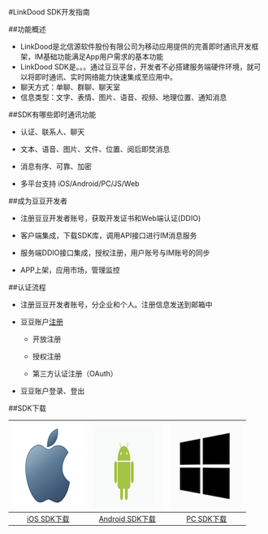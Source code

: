 #LinkDood SDK开发指南

##功能概述
* LinkDood是北信源软件股份有限公司为移动应用提供的完善即时通讯开发框架，IM基础功能满足App用户需求的基本功能
* LinkDood SDK是。。。通过豆豆平台，开发者不必搭建服务端硬件环境，就可以将即时通讯、实时网络能力快速集成至应用中。
* 聊天方式：单聊、群聊、聊天室
* 信息类型：文字、表情、图片、语音、视频、地理位置、通知消息

##SDK有哪些即时通讯功能

* 认证、联系人、聊天

* 文本、语音、图片、文件、位置、阅后即焚消息

*  消息有序、可靠、加密

* 多平台支持 iOS/Android/PC/JS/Web

##成为豆豆开发者

* 注册豆豆开发者账号，获取开发证书和Web端认证(DDIO)

* 客户端集成，下载SDK库，调用API接口进行IM消息服务

* 服务端DDIO接口集成，授权注册，用户账号与IM账号的同步

* APP上架，应用市场，管理监控



##认证流程

* 注册豆豆开发者账号，分企业和个人。注册信息发送到邮箱中

* 豆豆账户[注册](http://192.168.0.59:3801/server-linkdoodm/)

    * 开放注册

    * 授权注册

    * 第三方认证注册（OAuth）

* 豆豆账户登录、登出


##SDK下载

|  ![](images/ios_logo.png) |  ![](images/android_logo.png)|  ![](images/PC_logo.png) |
| :-----:  | :-----:| :-----: | 
|  [iOS SDK下载](http://blog.liandoudou.cn/doku.php?id=wiki:sdk)    |   [Android SDK下载](http://blog.liandoudou.cn/doku.php?id=wiki:sdk)    |    [PC SDK下载](http://blog.liandoudou.cn/doku.php?id=wiki:sdk)      |


 




 











    
